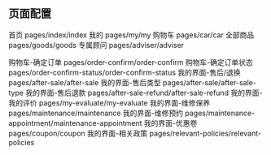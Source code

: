 ## 页面配置

首页 pages/index/index
我的 pages/my/my
购物车 pages/car/car
全部商品 pages/goods/goods
专属顾问 pages/adviser/adviser

购物车-确定订单 pages/order-confirm/order-confirm
购物车-确定订单状态 pages/order-confirm-status/order-confirm-status
我的界面-售后/退换 pages/after-sale/after-sale
我的界面-售后类型 pages/after-sale/after-sale-type
我的界面-售后退款 pages/after-sale-refund/after-sale-refund
我的界面-我的评价 pages/my-evaluate/my-evaluate
我的界面-维修保养 pages/maintenance/maintenance
我的界面-维修预约 pages/maintenance-appointment/maintenance-appointment
我的界面-优惠卷 pages/coupon/coupon
我的界面-相关政策 pages/relevant-policies/relevant-policies